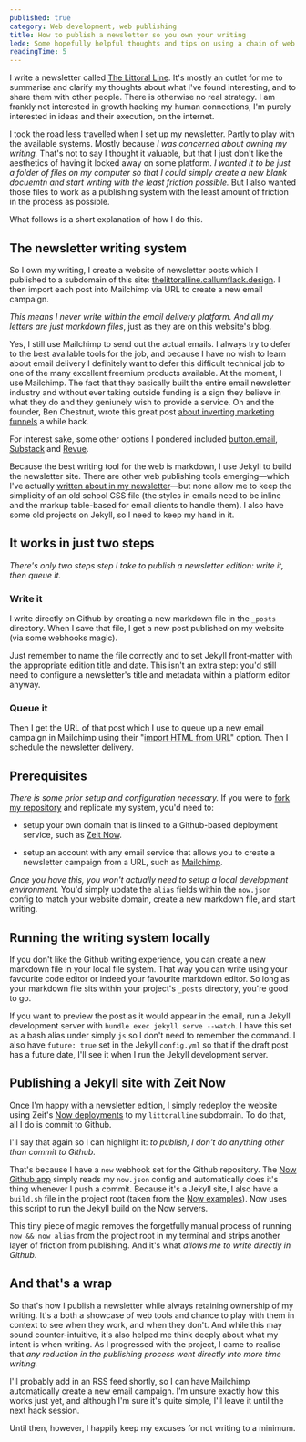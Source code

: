```yaml
---
published: true
category: Web development, web publishing
title: How to publish a newsletter so you own your writing
lede: Some hopefully helpful thoughts and tips on using a chain of web tools to streamline newsletter publishing, write in markdown, retain ownership and create a focus on writing. All without resorting to a product platform lock-in.
readingTime: 5
---
```


 <!-- (that's the crystallised line that clearly defines an idea, found in the littoral zone of one's mind) -->

I write a newsletter called [The Littoral Line](https://callumflack.design/the-littoral-line). It's mostly an outlet for me to summarise and clarify my thoughts about what I've found interesting, and to share them with other people. There is otherwise no real strategy. I am frankly not interested in growth hacking my human connections, I'm purely interested in ideas and their execution, on the internet.

I took the road less travelled when I set up my newsletter. Partly to play with the available systems. Mostly because _I was concerned about owning my writing._ That's not to say I thought it valuable, but that I just don't like the aesthetics of having it locked away on some platform. _I wanted it to be just a folder of files on my computer so that I could simply create a new blank docuemtn and start writing with the least friction possible._ But I also wanted those files to work as a publishing system with the least amount of friction in the process as possible.

What follows is a short explanation of how I do this.

## The newsletter writing system

So I own my writing, I create a website of newsletter posts which I published to a subdomain of this site:  [thelittoralline.callumflack.design](https://thelittoralline.callumflack.design). I then import each post into Mailchimp via URL to create a new email campaign. 

_This means I never write within the email delivery platform. And all my letters are just markdown files_, just as they are on this website's blog.

Yes, I still use Mailchimp to send out the actual emails. I always try to defer to the best available tools for the job, and because I have no wish to learn about email delivery I definitely want to defer this difficult technical job to one of the many excellent freemium products available. At the moment, I use Mailchimp. The fact that they basically built the entire email newsletter industry and without ever taking outside funding is a sign they believe in what they do and they geniunely wish to provide a service. Oh and the founder, Ben Chestnut, wrote this great post [about inverting marketing funnels](https://tinyletter.com/ben/letters/why-i-hate-funnels) a while back.

For interest sake, some other options I pondered included [button.email](https://buttondown.email/), [Substack](https://substack.com/) and [Revue](https://www.getrevue.co/).

Because the best writing tool for the web is markdown, I use Jekyll to build the newsletter site. There are other web publishing tools emerging—which I've actually [written about in my newsletter](https://thelittoralline.callumflack.design/LL10/)—but none allow me to keep the simplicity of an old school CSS file (the styles in emails need to be inline and the markup table-based for email clients to handle them). I also have some old projects on Jekyll, so I need to keep my hand in it.

<!-- This project was a lesson understanding user needs (in this case, mine, which was to reduce writing friction) in reduction -->

<!-- Nor did I want to go to great lengths to convert all the code splitting that Reactive Javascript libraries do back into email-friendly CSS and HTML -->

## It works in just two steps

_There's only two steps step I take to publish a newsletter edition: write it, then queue it._

### Write it

I write directly on Github by creating a new markdown file in the `_posts` directory. When I save that file, I get a new post published on my website (via some webhooks magic).

Just remember to name the file correctly and to set Jekyll front-matter with the appropriate edition title and date. This isn't an extra step: you'd still need to configure a newsletter's title and metadata within a platform editor anyway.

### Queue it

Then I get the URL of that post which I use to queue up a new email campaign in Mailchimp using their "[import HTML from URL](https://mailchimp.com/help/import-html-from-url-to-create-a-campaign/)" option. Then I schedule the newsletter delivery.

## Prerequisites

_There is some prior setup and configuration necessary._ If you were to [fork my repository](https://github.com/callumflack/the-littoral-line) and replicate my system, you'd need to:

* setup your own domain that is linked to a Github-based deployment service, such as [Zeit Now](https://zeit.co/now). 

* setup an account with any email service that allows you to create a newsletter campaign from a URL, such as [Mailchimp](https://mailchimp.com/). 

_Once you have this, you won't actually need to setup a local development environment._ You'd simply update the `alias` fields within the `now.json` config to match your website domain, create a new markdown file, and start writing.

## Running the writing system locally

If you don't like the Github writing experience, you can create a new markdown file in your local file system. That way you can write using your favourite code editor or indeed your favourite markdown editor. So long as your markdown file sits within your project's `_posts` directory, you're good to go.

If you want to preview the post as it would appear in the email, run a Jekyll development server with `bundle exec jekyll serve --watch`. I have this set as a bash alias under simply `js` so I don't need to remember the command. I also have `future: true` set in the Jekyll `config.yml` so that if the draft post has a future date, I'll see it when I run the Jekyll development server.

<!-- Once you're happy with the newsletter post, commit and push it to your Github repo. From here it gets automatically published, no further steps involved. -->

<!-- I use `JEKYLL_ENV=production` in the layout to easily turn on and off settings when using localhost. Mostly so I can navigate aorund the site in localhost and polish up the flow and styles if need be. This is set in the `.env` object within `now.json`, I have no need for an actual `.env` file because I have no API secrets. -->

## Publishing a Jekyll site with Zeit Now

Once I'm happy with a newsletter edition, I simply redeploy the website using Zeit's [Now deployments](https://zeit.co/now) to my `littoralline` subdomain. To do that, all I do is commit to Github.

I'll say that again so I can highlight it: _to publish, I don't do anything other than commit to Github._

That's because I have a `now` webhook set for the Github repository. The [Now Github app](https://zeit.co/github) simply reads my `now.json` config and automatically does it's thing whenever I push a commit. Because it's a Jekyll site, I also have a `build.sh` file in the project root (taken from the [Now examples](https://github.com/zeit/now-examples/blob/master/jekyll/build.sh)). Now uses this script to run the Jekyll build on the Now servers.

This tiny piece of magic removes the forgetfully manual process of running `now && now alias` from the project root in my terminal and strips another layer of friction from publishing. And it's what _allows me to write directly in Github_.

<!-- (and runs any aliases) I can also run `now` in my terminal from the project root.  -->

<!-- If there's a problem, start by updating the rub gems with `bundle update`… I don't use the Ruby gems package system much these days, nor am I that interested in it, so I know only enough to keep it going. -->

<!-- As a redundancy, I can deployment manually without the `now` command by running `JEKYLL_ENV=production jekyll build --future` on my terminal then dragging the resulting `_site` folder to the Now desktop app. But there's no need to waste the time. It's just good to know if some script breaks down, I can still publish it now and fix the build system later. -->

## And that's a wrap

So that's how I publish a newsletter while always retaining ownership of my writing. It's a both a showcase of web tools and chance to play with them in context to see when they work, and when they don't. And while this may sound counter-intuitive, it's also helped me think deeply about what my intent is when writing. As I progressed with the project, I came to realise that _any reduction in the publishing process went directly into more time writing._

I'll probably add in an RSS feed shortly, so I can have Mailchimp automatically create a new email campaign. I'm unsure exactly how this works just yet, and although I'm sure it's quite simple, I'll leave it until the next hack session.

Until then, however, I happily keep my excuses for not writing to a minimum.
